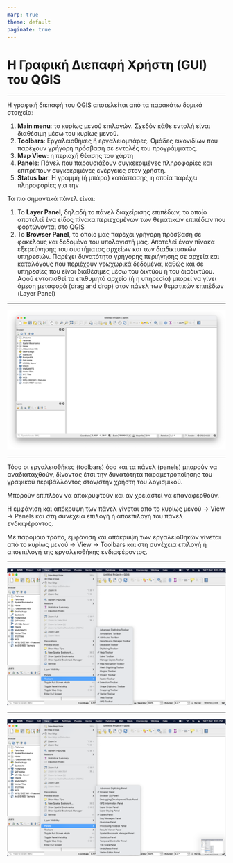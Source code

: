 ```yaml
---
marp: true
theme: default
paginate: true
---
```

<style>
  section {
    background-color: white;
  }
:root {
    font-size: 18px;
  }
</style>

# Η Γραφική Διεπαφή Χρήστη (GUI) του QGIS

---

Η γραφική διεπαφή του QGIS αποτελείται από τα παρακάτω δομικά στοιχεία:

1. **Main menu**: το κυρίως μενού επιλογών. Σχεδόν κάθε εντολή είναι διαθέσιμη μέσω του κυρίως μενού.
2. **Toolbars**: Εργαλειοθήκες ή εργαλειομπάρες. Ομάδες εικονιδίων που παρέχουν γρήγορη πρόσβαση σε εντολές του προγράμματος.
3. **Map View**: η περιοχή θέασης του χάρτη
4. **Panels**: Πάνελ που παρουσιάζουν συγκεκριμένες πληροφορίες και επιτρέπουν συγκεκριμένες ενέργειες στον χρήστη. 
5. **Status bar**: Η γραμμή (ή μπάρα) κατάστασης, η οποία παρέχει πληροφορίες για την 

Τα πιο σημαντικά πάνελ είναι:
1. Το **Layer Panel**, δηλαδή το πάνελ διαχείρισης επιπέδων, το οποίο αποτελεί ένα είδος πίνακα περιεχομένων των θεματικών επιπέδων που φορτώνονται στο QGIS
2. Το **Browser Panel**, το οποίο μας παρέχει γρήγορη πρόσβαση σε φακέλους και δεδομένα του υπολογιστή μας. Αποτελεί έναν πίνακα εξερεύνησης του συστήματος αρχείων και των διαδικτυακών υπηρεσιών. Παρέχει δυνατότητα γρήγορης περιήγησης σε αρχεία και καταλόγους που περιέχουν γεωχωρικά δεδομένα, καθώς και σε υπηρεσίες που είναι διαθέσιμες μέσω του δικτύου ή του διαδικτύου. Αφού εντοπισθεί το επιθυμητό αρχείο (ή η υπηρεσία) μπορεί να γίνει άμεση μεταφορά (drag and drop) στον πάνελ των θεματικών επιπέδων (Layer Panel) 

---

![Η γραφική διεπαφή χρήση](images/00_QGIS_Intro_Screen.png)

---

Τόσο οι εργαλειοθήκες (toolbars) όσο και τα πάνελ (panels) μπορούν να αναδιαταχθούν, δίνοντας έτσι την δυνατότητα παραμετροποίησης του γραφικού περιβάλλοντος στον/στην χρήστη του λογισμικού.

Μπορούν επιπλέον να αποκρυφτούν και αν χρειαστεί να επαναφερθούν.

Η εμφάνιση και απόκρυψη των πάνελ γίνεται από το κυρίως μενού -> View -> Panels και στη συνέχεια επιλογή ή αποεπιλογή του πάνελ ενδιαφέροντος.

Με παρόμοιο τρόπο, εμφάνιση και απόκρυψη των εργαλειοθηκών γίνεται από το κυρίως μενού -> View -> Toolbars και στη συνέχεια επιλογή ή αποεπιλογή της εργαλειοθήκης ενδιαφέροντος. 

---

![Η γραφική διεπαφή χρήση και το μενού με τα Toolbars](images/00_QGIS_Intro_Screen_Toolbars_Menu.png)

---

![Η γραφική διεπαφή χρήση και το μενού με τα Panels](images/00_QGIS_Intro_Screen_Panels_Menu.png)

